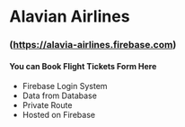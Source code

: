 # Alavian Airlines
### (https://alavia-airlines.firebase.com)

#### You can Book Flight Tickets Form Here
* Firebase Login System
* Data from Database
* Private Route
* Hosted on Firebase